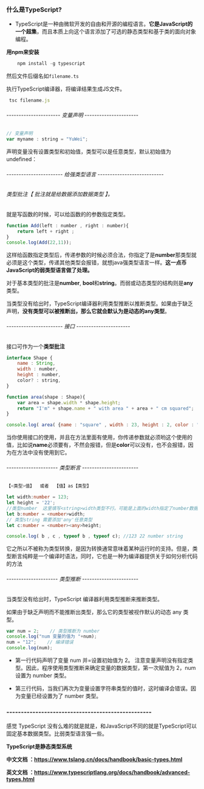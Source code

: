 ### 什么是TypeScript?

- TypeScript是一种由微软开发的自由和开源的编程语言。**它是JavaScript的一个超集**，而且本质上向这个语言添加了可选的静态类型和基于类的面向对象编程。

**用npm来安装**

```js
    npm install -g typescript
```

然后文件后缀名如`filename.ts`

执行TypeScript编译器，将编译结果生成JS文件。
```js
 tsc filename.js
```

###### ---------------------- 变量声明 ----------------------
```js
// 变量声明
var myname : string = "YuWei";
```
声明变量没有设置类型和初始值，类型可以是任意类型，默认初始值为 undefined：



###### -----------------------  给强类型语言  ---------------------------

###### 类型批注【 批注就是给数据添加数据类型 】。

就是写函数的时候，可以给函数的的参数指定类型。

```js
function Add(left : number , right : number){
    return left + right ;
}
console.log(Add(22,11));
```

这样给函数指定类型后，传递参数的时候必须合法，你指定了是**number**那类型就必须是这个类型，传递其他类型会报错，就想java强类型语言一样。**这一点币JavaScript的弱类型语言做了处理。**

对于基本类型的批注是**number**, **bool**和**string**。而弱或动态类型的结构则是**any**类型。

当类型没有给出时，TypeScript编译器利用类型推断以推断类型。如果由于缺乏声明，**没有类型可以被推断出，那么它就会默认为是动态的any类型**。



###### -----------------------  接口  ----------------------

接口可作为一个**类型批注**

```js
interface Shape {
    name : String,
    width : number,
    height : number,
    color? : string,
}

function area(shape : Shape){
    var area = shape.width * shape.height;
    return "I'm" + shape.name + " with area " + area + " cm squared";
}

console.log( area( {name : "square" , width : 23, height : 2, color : "red"} ) )
```

当你使用接口的使用，并且在方法里面有使用，你传递参数就必须哟这个使用的值，比如说**name**必须要有，不然会报错，但是**color**可以没有，也不会报错，因为在方法中没有使用到它。


###### --------------------- 类型断言 -----------------------

```js
【<类型>值】  或者  【值】as【类型】
```

```ts
let width:number = 123;
let height = '22';
//类型number  这里填写<string>width类型不行。可能是上面的width指定了number数据类型
let b:number = <number>width;
// 类型string 需要添加'any'任意类型
let c:number = <number><any>height;

console.log( b , c , typeof b , typeof c); //123 22 number string
```

它之所以不被称为类型转换，是因为转换通常意味着某种运行时的支持。但是，类型断言纯粹是一个编译时语法，同时，它也是一种为编译器提供关于如何分析代码的方法



###### --------------------- 类型推断 -----------------------

当类型没有给出时，TypeScript 编译器利用类型推断来推断类型。

如果由于缺乏声明而不能推断出类型，那么它的类型被视作默认的动态 any 类型。

```ts
var num = 2;    // 类型推断为 number
console.log("num 变量的值为 "+num); 
num = "12";    // 编译错误
console.log(num);
```
- 第一行代码声明了变量 num 并=设置初始值为 2。 注意变量声明没有指定类型。因此，程序使用类型推断来确定变量的数据类型，第一次赋值为 2，num 设置为 number 类型。

- 第三行代码，当我们再次为变量设置字符串类型的值时，这时编译会错误。因为变量已经设置为了 number 类型。


### --------------------------------------------------

感觉 TypeScript 没有么难的就是就是，和JavaScript不同的就是TypeScript可以固定基本数据类型。比弱类型语言强一些。


**TypeScript是静态类型系统**

**中文文档 ：https://www.tslang.cn/docs/handbook/basic-types.html**

**英文文档 ：https://www.typescriptlang.org/docs/handbook/advanced-types.html**